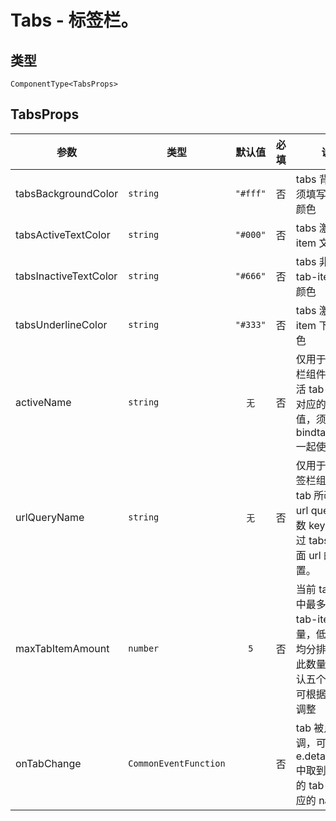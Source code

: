 # Tabs - 标签栏。

## 类型
```tsx
ComponentType<TabsProps>
```

## TabsProps

| 参数 | 类型 | 默认值 | 必填 | 说明 |
| --- | --- | :---: | :---: | --- |
| tabsBackgroundColor | `string` | `"#fff"` | 否 | tabs 背景色,必须填写十六进制颜色 |
| tabsActiveTextColor | `string` | `"#000"` | 否 | tabs 激活 tab-item 文字颜色 |
| tabsInactiveTextColor | `string` | `"#666"` | 否 | tabs 非激活 tab-item 文字颜色 |
| tabsUnderlineColor | `string` | `"#333"` | 否 | tabs 激活 tab-item 下划线颜色 |
| activeName | `string` | `无` | 否 | 仅用于普通标签栏组件，当前激活 tab-item 的对应的 name 值，须搭配 bindtabchange 一起使用。 |
| urlQueryName | `string` | `无` | 否 | 仅用于可寻址标签栏组件，当前 tab 所改变的 url query 中参数 key，需要通过 tabs 修改页面 url 的时候设置。 |
| maxTabItemAmount | `number` | `5` | 否 | 当前 tabs 视图中最多容纳的 tab-item 数量，低于此数量均分排列，超出此数量划屏。默认五个，开发者可根据业务需求调整 |
| onTabChange | `CommonEventFunction` |  | 否 | tab 被点击的回调，可以在 e.detail.name 中取到当前点击的 tab-item 对应的 name 值 |